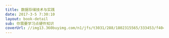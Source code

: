 ```yaml
---
title: 数据存储技术与实践
date: 2017-3-5 7:30:10
layout: book-detail
sub: 你需要学习点硬件知识
coverUrl: //img13.360buyimg.com/n1/jfs/t3031/288/1802315565/333453/f404c1fc/57ce7046N2900d99d.jpg
---
```

